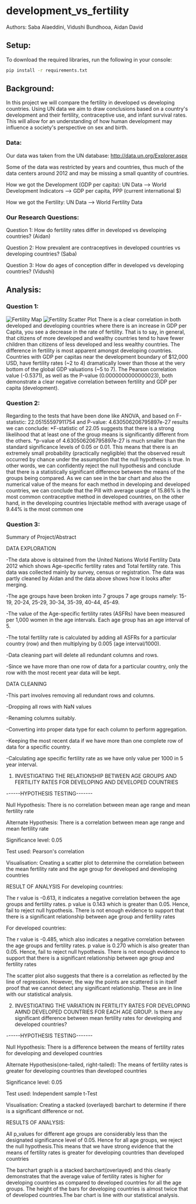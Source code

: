 # development_vs_fertility
Authors: Saba Alaeddini, Vidushi Bundhooa, Aidan David
## Setup:

To download the required libraries, run the following in your console:
```sh
pip install -r requirements.txt
```

## Background:

In this project we will compare the fertility in developed vs developing countries. Using UN data we aim to draw conclusions based on a country's development and their fertility, contraceptive use, and infant survival rates. This will allow for an understanding of how human development may influence a society's perspective on sex and birth.

### Data:

Our data was taken from the UN database: http://data.un.org/Explorer.aspx

Some of the data was restricted by years and countries, thus much of the data centers around 2012 and may be missing a small quantity of countries.

How we got the Development (GDP per capita): UN Data --> World Development Indicators --> GDP per capita, PPP (current international $)

How we got the Fertility: UN Data --> World Fertility Data


### Our Research Questions:

Question 1: How do fertility rates differ in developed vs developing countries? (Aidan)


Question 2: How prevalent are contraceptives in developed countries vs developing countries? (Saba)


Question 3: How do ages of conception differ in developed vs developing countries? (Vidushi)

## Analysis:
### Question 1:
![Fertility Map](images/FertMap.png)
![Fertility Scatter Plot](images/FertScatter.png)
There is a clear correlation in both developed and developing countries where there is an increase in GDP per Capita, you see a decrease in the rate of fertility. That is to say, in general, that citizens of more developed and wealthy countries tend to have fewer children than citizens of less developed and less wealthy countries. The difference in fertility is most apparent amongst developing countries. Countries with GDP per capitas near the development boundary of $12,000 USD, have fertility rates (~2 to 4) dramatically lower than those at the very bottom of the global GDP valuations (~5 to 7). The Pearson correlation value (-0.5371), as well as the P-value (0.0000000000000023), both demonstrate a clear negative correlation between fertility and GDP per capita (development).


### Question 2:
Regarding to the tests that have been done like ANOVA, and based on F-statistic: 22.05155597911754 and P-value: 4.630506206795897e-27 results we can conclude:
*F-statistic of 22.05 suggests that there is a strong likelihood that at least one of the group means is significantly different from the others.
*p-value of 4.630506206795897e-27 is much smaller than the standard significance levels of 0.05 or 0.01. This means that there is an extremely small probability (practically negligible) that the observed result occurred by chance under the assumption that the null hypothesis is true. In other words, we can confidently reject the null hypothesis and conclude that there is a statistically significant difference between the means of the groups being compared.
As we can see in the bar chart and also the numerical value of the means for each method in developing and developed countries, we can conclude that the Pill with average usage of 15.86% is the most common contraceptive method in developed countries, on the other hand, in the developing countries Injectable method with average usage of 9.44% is the most common one


### Question 3:
Summary of Project/Abstract

DATA EXPLORATION

-The data above is obtained from the United Nations World Fertility Data 2012 which shows Age-specific fertility rates and Total fertility rate. This data was collected mainly by survey, census or registration. The data was partly cleaned by Aidan and the data above shows how it looks after merging.

-The age groups have been broken into 7 groups 7 age groups namely:  15-19, 20-24, 25-29, 30-34, 35-39, 40-44, 45-49. 

-The value of the Age-specific fertility rates (ASFRs) have been measured per 1,000 women in the age intervals. Each age group has an age interval of 5.

-The total fertility rate is calculated by adding all ASFRs for a particular country (row) and then multiplying by 0.005 (age interval/1000).

-Data cleaning part will delete all redundant columns and rows.

-Since we have more than one row of data for a particular country, only the row with the most recent year data will be kept.


DATA CLEANING

-This part involves removing all redundant rows and columns.

-Dropping all rows with NaN values

-Renaming columns suitably.

-Converting into proper data type for each column to perform aggregation.

-Keeping the most recent data if we have more than one complete row of data for a specific country.

-Calculating age specific fertility rate as we have only value per 1000 in 5 year interval.


1. INVESTIGATING THE RELATIONSHIP BETWEEN AGE GROUPS AND FERTILITY RATES FOR DEVELOPING AND DEVELOPED COUNTRIES

------HYPOTHESIS TESTING-------

Null Hypothesis: There is no correlation between mean age range and mean fertility rate

Alternate Hypothesis: There is a correlation between mean age range and mean fertility rate

Significance level: 0.05

Test used: Pearson's correlation

Visualisation: Creating a scatter plot to determine the correlation between the mean fertility rate and the age group for developed and developing countries


RESULT OF ANALYSIS
For developing countries:

The r value is -0.613, it indicates a negative correlation between the age groups and fertility rates. 
p value is 0.143 which is greater than 0.05. Hence, fail to reject null hypothesis. There is not enough evidence to support that there is a significant relationship between age group and fertility rates


For developed countries:

The r value is -0.485, which also indicates a negative correlation between the age groups and fertility rates. 
p value is 0.270 which is also greater than 0.05. Hence, fail to reject null hypothesis. There is not enough evidence to support that there is a significant relationship between age group and fertility rates

The scatter plot also suggests that there is a correlation as reflected by the line of regression. However, the way the points are scattered is in itself proof that we cannot detect any significant relationship. These are in line with our statistical analysis.



2. INVESTIGATING THE VARIATION IN FERTILITY RATES FOR DEVELOPING AMND DEVELOPED COUNTRIES FOR EACH AGE GROUP. Is there any significant difference between mean fertility rates for developing and developed countries?

------HYPOTHESIS TESTING-------

Null Hypothesis: There is a difference between the means of fertility rates for developing and developed countries

Alternate Hypothesis(one-tailed, right-tailed): The means of fertility rates is greater for developing countries than developed countries

Significance level: 0.05

Test used: Independent sample t-Test

Visualisation: Creating a stacked (overlayed) barchart to determine if there is a significant difference or not.


RESULTS OF ANALYSIS:

All p_values for different age groups are considerably less than the designated significance level of 0.05. Hence for all age groups, we reject the null hypothesis.This means that we have strong evidence that the means of fertility rates is greater for developing countries than developed countries

The barchart graph is a stacked barchart(overlayed) and this clearly demonstrates that the average value of fertility rates is higher for developing countries as compared to developed countries for all the age groups. The height of the bars for developing countries is almost twice that of developed countries.The bar chart is line with our statistical analysis.
